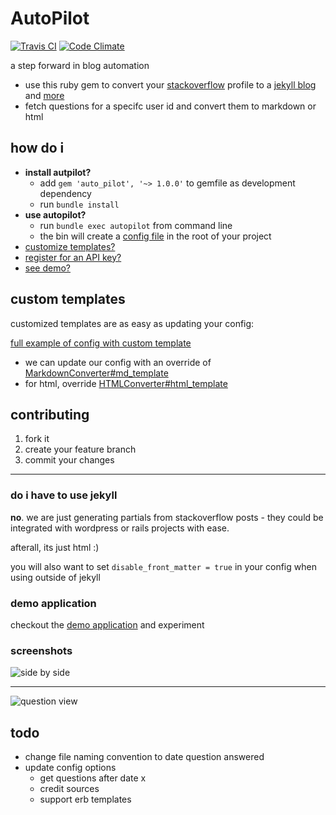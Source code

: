 # AutoPilot
[![Travis CI](https://travis-ci.org/lfender6445/auto_pilot.svg?branch=master)](https://travis-ci.org/lfender6445/auto_pilot)
[![Code Climate](https://codeclimate.com/github/lfender6445/auto_pilot/badges/gpa.svg)](https://codeclimate.com/github/lfender6445/auto_pilot)
<!--
[![Test Coverage](https://codeclimate.com/github/lfender6445/auto_pilot/badges/coverage.svg)](https://codeclimate.com/github/lfender6445/auto_pilot)
-->

a step forward in blog automation
- use this ruby gem to convert your [stackoverflow](http://www.stackoverflow.com/) profile to a [jekyll blog](http://jekyllrb.com/) and [more](#do-i-have-to-use-jekyll)
- fetch questions for a specifc user id and convert them to markdown or html

## how do i
- __install autpilot?__
  - add `gem 'auto_pilot', '~> 1.0.0'` to gemfile as development dependency
  - run `bundle install`
- __use autopilot?__
  - run `bundle exec autopilot` from command line
  - the bin will create a [config file](https://github.com/lfender6445/auto_pilot/blob/master/lib/auto_pilot/templates/auto_pilot_config.rb) in the root of your project
- [customize templates?](#custom-templates)
- [register for an API key?](http://stackapps.com/apps/oauth/register)
- [see demo?](#demo-application)

## custom templates
customized templates are as easy as updating your config:

[full example of config with custom template](https://github.com/lfender6445/auto_pilot_demo/blob/custom_templates/auto_pilot_config.rb#L21)

- we can update our config with an override of [MarkdownConverter#md_template](https://github.com/lfender6445/auto_pilot/blob/e6fd551d64d27cd2a813bb71e6c0997eee9196d2/lib/auto_pilot/markdown_converter.rb#L25)
- for html, override [HTMLConverter#html_template](https://github.com/lfender6445/auto_pilot/blob/e6fd551d64d27cd2a813bb71e6c0997eee9196d2/lib/auto_pilot/html_converter.rb#L27)

## contributing

1. fork it
2. create your feature branch
3. commit your changes

________________________

### do i have to use jekyll
__no__. we are just generating partials from stackoverflow posts - they could be integrated with wordpress or rails projects with ease.

afterall, its just html :)

you will also want to set `disable_front_matter = true` in your config when using outside of jekyll

### demo application
checkout the [demo application](https://github.com/lfender6445/auto_pilot_demo) and experiment

### screenshots

![side by side](http://i.imgur.com/Ffbzequ.png)
________________________
![question view](http://i.imgur.com/O206sol.png)

## todo
- change file naming convention to date question answered
- update config options
  - get questions after date x
  - credit sources
  - support erb templates

